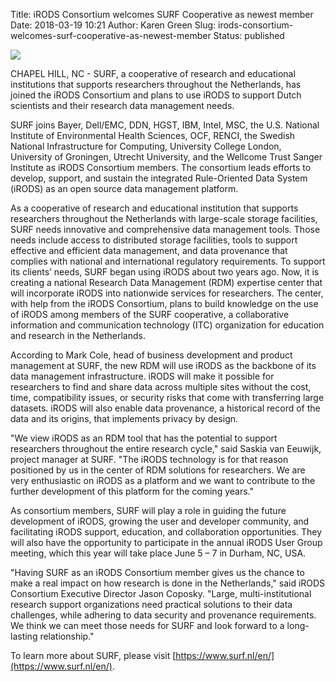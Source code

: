 Title: iRODS Consortium welcomes SURF Cooperative as newest member
Date: 2018-03-19 10:21
Author: Karen Green
Slug: irods-consortium-welcomes-surf-cooperative-as-newest-member
Status: published

<p><img src="{filename}/images/surf_logo.png" /></p>

CHAPEL HILL, NC - SURF, a cooperative of research and educational institutions that supports researchers throughout the Netherlands, has joined the iRODS Consortium and plans to use iRODS to support Dutch scientists and their research data management needs.

SURF joins Bayer, Dell/EMC, DDN, HGST, IBM, Intel, MSC, the U.S. National Institute of Environmental Health Sciences, OCF, RENCI, the Swedish National Infrastructure for Computing, University College London, University of Groningen, Utrecht University, and the Wellcome Trust Sanger Institute as iRODS Consortium members. The consortium leads efforts to develop, support, and sustain the integrated Rule-Oriented Data System (iRODS) as an open source data management platform.

As a cooperative of research and educational institution that supports researchers throughout the Netherlands with large-scale storage facilities, SURF needs innovative and comprehensive data management tools. Those needs include access to distributed storage facilities, tools to support effective and efficient data management, and data provenance that complies with national and international regulatory requirements. To support its clients’ needs, SURF began using iRODS about two years ago. Now, it is creating a national Research Data Management (RDM) expertise center that will incorporate iRODS into nationwide services for researchers. The center, with help from the iRODS Consortium, plans to build knowledge on the use of iRODS among members of the SURF cooperative, a collaborative information and communication technology (ITC) organization for education and research in the Netherlands.

According to Mark Cole, head of business development and product management at SURF, the new RDM will use iRODS as the backbone of its data management infrastructure. iRODS will make it possible for researchers to find and share data across multiple sites without the cost, time, compatibility issues, or security risks that come with transferring large datasets. iRODS will also enable data provenance, a historical record of the data and its origins, that implements privacy by design.

"We view iRODS as an RDM tool that has the potential to support researchers throughout the entire research cycle," said Saskia van Eeuwijk, project manager at SURF. "The iRODS technology is for that reason positioned by us in the center of RDM solutions for researchers.  We are very enthusiastic on iRODS as a platform and we want to contribute to the further development of this platform for the coming years."

As consortium members, SURF will play a role in guiding the future development of iRODS, growing the user and developer community, and facilitating iRODS support, education, and collaboration opportunities. They will also have the opportunity to participate in the annual iRODS User Group meeting, which this year will take place June 5 – 7 in Durham, NC, USA.

"Having SURF as an iRODS Consortium member gives us the chance to make a real impact on how research is done in the Netherlands," said iRODS Consortium Executive Director Jason Coposky. "Large, multi-institutional research support organizations need practical solutions to their data challenges, while adhering to data security and provenance requirements. We think we can meet those needs for SURF and look forward to a long-lasting relationship."

To learn more about SURF, please visit [https://www.surf.nl/en/](https://www.surf.nl/en/).
